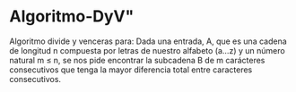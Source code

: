 # Algoritmo-DyV" 
Algoritmo divide y venceras para:
Dada una entrada, A, que es una cadena de longitud n compuesta por letras de nuestro alfabeto (a…z) y un número natural m ≤ n, se nos pide encontrar la subcadena B de m carácteres consecutivos que tenga la mayor diferencia total entre caracteres consecutivos.
